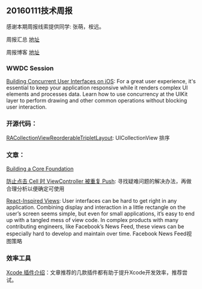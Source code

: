 ## 20160111技术周报

感谢本期周报线索提供同学: 张萌，桉远。

周报汇总 [地址](https://github.com/BaiduHiDeviOS/iOS-Tech-Weekly)

周报博客 [地址](http://baiduhidevios.github.io/)

### WWDC Session
[Building Concurrent User Interfaces on iOS](https://developer.apple.com/videos/play/wwdc2012-211/): For a great user experience, it's essential to keep your application responsive while it renders complex UI elements and processes data. Learn how to use concurrency at the UIKit layer to perform drawing and other common operations without blocking user interaction.


### 开源代码：
[RACollectionViewReorderableTripletLayout](https://github.com/ra1028/RACollectionViewReorderableTripletLayout): UICollectionView 排序


### 文章：


[Building a Core Foundation](http://robnapier.net/assets/Building-a-Core-Foundation.pdf)

[防止点击 Cell 时 ViewController 被重复 Push](https://github.com/nixzhu/dev-blog/blob/master/2016-01-04-duplicate-push.md): 寻找疑难问题的解决办法，再做合理分析以便确定可使用

[React-Inspired Views](https://www.objc.io/issues/22-scale/facebook/): User interfaces can be hard to get right in any application. Combining display and interaction in a little rectangle on the user’s screen seems simple, but even for small applications, it’s easy to end up with a tangled mess of view code. In complex products with many contributing engineers, like Facebook’s News Feed, these views can be especially hard to develop and maintain over time. Facebook News Feed视图策略

### 效率工具
[Xcode 插件介绍](http://nshipster.com/xcode-plugins/)：文章推荐的几款插件都有助于提升Xcode开发效率，推荐尝试。
